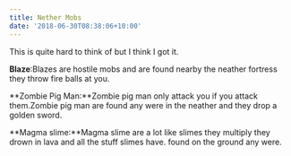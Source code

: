 ```yaml
---
title: Nether Mobs
date: '2018-06-30T08:38:06+10:00'
---
```

This is quite hard to think of but I think I got it.

**Blaze**:Blazes are hostile mobs and are found nearby the neather fortress they throw fire balls at you.

**Zombie Pig Man:**Zombie pig man only attack you if you attack them.Zombie pig man are found any were in the neather and they drop a golden sword.

**Magma slime:**Magma slime are a lot like slimes they multiply they drown in lava and all the stuff slimes have. found on the ground any were.
